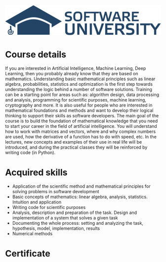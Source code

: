 # <p align="center"> ![alt text](https://github.com/momchilantonov/SoftUni-Math-Concepts-For-Developers-February-2021/blob/main/SoftUni-Logo.png) <p>
# Course details
If you are interested in Artificial Intelligence, Machine Learning, Deep Learning, then you probably already know that they are based on mathematics. Understanding basic mathematical principles such as linear algebra, probabilities, statistics and optimization is the first step towards understanding the logic behind a number of software solutions. Training can be a starting point for areas such as: algorithm design, data processing and analysis, programming for scientific purposes, machine learning, cryptography and more. It is also useful for people who are interested in mathematical foundations and methods and want to develop their logical thinking to support their skills as software developers. The main goal of the course is to build the foundation of mathematical knowledge that you need to start your career in the field of artificial intelligence. You will understand how to work with matrices and vectors, where and why complex numbers are used, how the derivative of a function has to do with speed, etc. In the lectures, new concepts and examples of their use in real life will be introduced, and during the practical classes they will be reinforced by writing code (in Python).
# Acquired skills
- Application of the scientific method and mathematical principles for solving problems in software development
- Basic concepts of mathematics: linear algebra, analysis, statistics. Intuition and application
- Writing code for scientific purposes
- Analysis, description and preparation of the task. Design and implementation of a system that solves a given task
- Documenting the whole process: setting and analyzing the task, hypothesis, model, implementation, results
- Numerical methods
# Certificate
